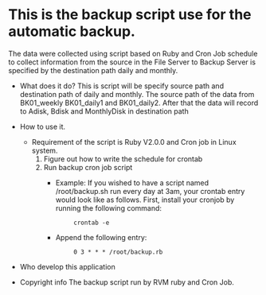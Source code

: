 # This is the backup script use for the automatic backup. 

The data were collected using  script based on Ruby and Cron Job schedule to collect information from the source in the File Server to Backup Server is specified by the destination path daily and monthly.

- What does it do? 
    This is script will be specify source path and destination path of daily and
monthly. The source path of the data from BK01_weekly
BK01_daily1 and BK01_daily2. After that the data will record to Adisk, Bdisk and MonthlyDisk in destination path

- How to use it. 
  - Requirement of the script is Ruby V2.0.0 and Cron job in Linux system.
    1. Figure out how to write the schedule for crontab
    2. Run backup cron job script 
       - Example: If you wished to have a script named /root/backup.sh run every day at 3am, your crontab entry would look like as follows. First, install your cronjob by running the following command:

                  crontab -e

       - Append the following entry:

                  0 3 * * * /root/backup.rb

- Who develop this application

- Copyright info
    The backup script run by RVM ruby and Cron Job.
